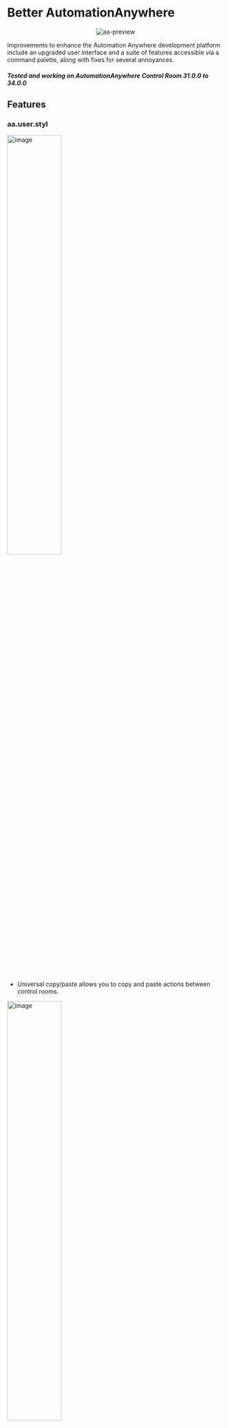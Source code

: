 # Better AutomationAnywhere

<div align="center">
<img src="https://i.ibb.co/pK7C9N2/aa-preview.png" alt="aa-preview" border="0">
</div>

Improvements to enhance the Automation Anywhere development platform include an upgraded user interface and a suite of features accessible via a command palette, along with fixes for several annoyances.
##### Tested and working on AutomationAnywhere Control Room 31.0.0 to 34.0.0

## Features

### aa.user.styl
<img src="https://i.ibb.co/W2bxLKX/image.png" alt="image" border="0" width="50%">
<br>

- Universal copy/paste allows you to copy and paste actions between control rooms.

<img src="https://i.ibb.co/fdmcjvF/image.png" alt="image" border="0" width="50%">

- Converts input fields that have a horizontal scroll into text areas that break words, allowing you to view all contents at a glance.

<img src="https://i.ibb.co/fx0RDqk/input-to-areatext.png" alt="input-to-areatext" border="0" width="60%">

- Redesigned the annoying buttons for selecting actions, variables, and triggers.

<img src="https://i.ibb.co/tHhMdWs/services.png" alt="services" border="0" width="60%">

- Increases the font size and assigns Cascadia Code and Cursive Cascadia Code to key parts of the UI.
- Adds a colorful background.
- And much more...

### userScript.js
https://github.com/Jamir-boop/automationanywhere-improvements/assets/73477811/f7c6eec2-409f-495d-88e3-028e5b6d4593

The script adds a command palette to Automation Anywhere, which can be invoked using the `Alt + P` key combination. The command palette provides a set of commands that can be used to perform various actions on the Automation Anywhere platform. The commands include:

- `a`, `addaction`, `add action`, `action`: Opens and focuses the actions input field.
- `adv`, `addvar`, `add variable`: Adds a new variable.
- `v`, `showvars`, `list variables`, `variables`: Shows all variables.
- `duv`, `delete unused`, `remove unused variables`: Deletes unused variables.
- `hd`, `hide dialog`, `close dialog`: Hides the dialog that appears when a bot is running.
- `up`, `updatepkgs`, `upgrade packages`: Updates all packages.
- `fa`, `fold all`, `collapse all`: Folds all sections in the code.
- `p`, `private`, `private bots`: Redirects to the private bots folder.
- `help`, `h`, `show help`: Displays help information for available commands.

If an invalid command is entered, a help message is displayed with a list of valid commands.

## Installation
These are a userScript (`userScript.js`) and a userStyle (`aa.user.styl`), designed to function either together or independently. The `userScript.js` operates within the Tampermonkey extension, whereas the `aa.user.styl` is executed through the Stylus extension.

### Considerations
- Ensure the control room is set to English to maintain the correct functionality of script selectors.
- Optionally, consider installing the [Casacadia Code](https://github.com/microsoft/cascadia-code) font on your system.

1. Install the [Tampermonkey extension](https://www.tampermonkey.net) on your browser.
2. Install the [userScript file](https://update.greasyfork.org/scripts/477891/Better%20AutomationAnywhere.user.js).
3. Install the [Stylus extension](https://github.com/openstyles/stylus) on yout browser
4. Install the [userStyle](https://github.com/Jamir-boop/automationanywhere-improvements/raw/main/aa.user.styl) file.

## Usage

1. Navigate to the Automation Anywhere platform.
2. Press `Alt + P` to invoke the command palette.
3. Enter a command or `help` for a list of commands.
4. Press `Enter` to execute the command.

## Why are there two separate files with different extensions?

I'm aware that the presence of two files across different formats may seem unnecessary and potentially confusing.

This decision was made considering the fact that there's no need to reinvent the wheel by creating a way to ship the entire `aa.user.styl` file, which was written in Stylus syntax. Both Stylus and Tampermonkey frameworks are proficient in simplifying the development work, expediting the process. Please note that I'm open to options that can streamline the installation process.

## License

This project is licensed under the MIT License.

## Author

This script was created by jamir-boop.
